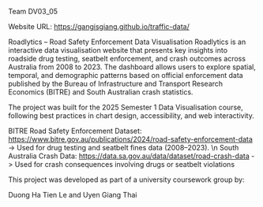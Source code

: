 Team DV03_05

Website URL: https://gangisgiang.github.io/traffic-data/

Roadlytics – Road Safety Enforcement Data Visualisation
Roadlytics is an interactive data visualisation website that presents key insights into roadside drug testing, seatbelt enforcement, and crash outcomes across Australia from 2008 to 2023. The dashboard allows users to explore spatial, temporal, and demographic patterns based on official enforcement data published by the Bureau of Infrastructure and Transport Research Economics (BITRE) and South Australian crash statistics.

The project was built for the 2025 Semester 1 Data Visualisation course, following best practices in chart design, accessibility, and web interactivity.

BITRE Road Safety Enforcement Dataset: https://www.bitre.gov.au/publications/2024/road-safety-enforcement-data -> Used for drug testing and seatbelt fines data (2008–2023). \n
South Australia Crash Data: https://data.sa.gov.au/data/dataset/road-crash-data -> Used for crash consequences involving drugs or seatbelt violations

This project was developed as part of a university coursework group by:

Duong Ha Tien Le and Uyen Giang Thai
